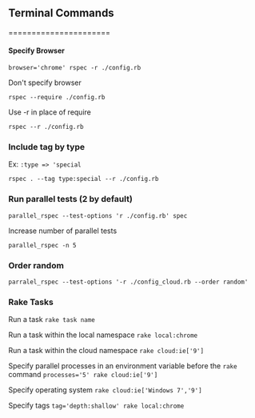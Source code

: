 ## Terminal Commands
======================

#### Specify Browser

`browser='chrome' rspec -r ./config.rb`

Don't specify browser

`rspec --require ./config.rb`

Use -r in place of require

`rspec --r ./config.rb`

### Include tag by type
Ex: `:type => 'special`

`rspec . --tag type:special --r ./config.rb`

### Run parallel tests (2 by default)

`parallel_rspec --test-options 'r ./config.rb' spec`

Increase number of parallel tests

`parallel_rspec -n 5`

### Order random

`parralel_rspec --test-options '-r ./config_cloud.rb --order random'`

### Rake Tasks

Run a task
`rake task name`

Run a task within the local namespace
`rake local:chrome`

Run a task within the cloud namespace
`rake cloud:ie['9']`

Specify parallel processes in an environment variable before the `rake` command
`processes='5' rake cloud:ie['9']`

Specify operating system
`rake cloud:ie['Windows 7','9']`

Specify tags
`tag='depth:shallow' rake local:chrome`



